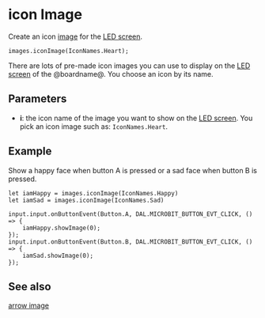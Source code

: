 # icon Image

Create an icon [image](/reference/images/image) for the [LED screen](/device/screen).

```sig
images.iconImage(IconNames.Heart);
```

There are lots of pre-made icon images you can use to display on the [LED screen](/device/screen) of the @boardname@. You choose an icon by its name.

## Parameters

* **i**: the icon name of the image you want to show on the [LED screen](/device/screen). You pick an icon image such as: `IconNames.Heart`.

## Example

Show a happy face when button A is pressed or a sad face when button B is pressed.

```blocks
let iamHappy = images.iconImage(IconNames.Happy)
let iamSad = images.iconImage(IconNames.Sad)

input.input.onButtonEvent(Button.A, DAL.MICROBIT_BUTTON_EVT_CLICK, () => {
    iamHappy.showImage(0);
});
input.input.onButtonEvent(Button.B, DAL.MICROBIT_BUTTON_EVT_CLICK, () => {
    iamSad.showImage(0);
});
```

## See also

[arrow image](/reference/images/arrow-image)